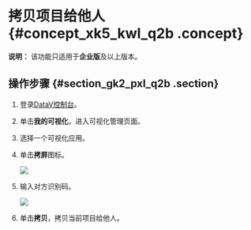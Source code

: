 # 拷贝项目给他人 {#concept_xk5_kwl_q2b .concept}

**说明：** 该功能只适用于**企业版**及以上版本。

## 操作步骤 {#section_gk2_pxl_q2b .section}

1.  登录[DataV控制台](https://datav.alibabacloud.com/)。
2.  单击**我的可视化**，进入可视化管理页面。
3.  选择一个可视化应用。
4.  单击**拷屏**图标。

    ![](http://static-aliyun-doc.oss-cn-hangzhou.aliyuncs.com/assets/img/16549/15583443718020_zh-CN.png)

5.  输入对方识别码。

    ![](http://static-aliyun-doc.oss-cn-hangzhou.aliyuncs.com/assets/img/16549/15583443718021_zh-CN.png)

6.  单击**拷贝**，拷贝当前项目给他人。

